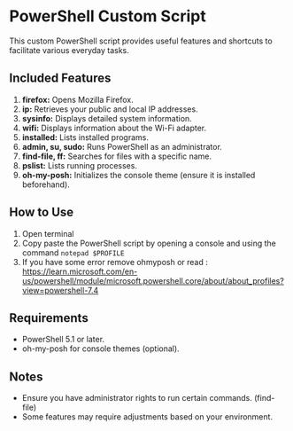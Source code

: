 # PowerShell Custom Script

This custom PowerShell script provides useful features and shortcuts to facilitate various everyday tasks.

## Included Features

1. **firefox:** Opens Mozilla Firefox.
2. **ip:** Retrieves your public and local IP addresses.
3. **sysinfo:** Displays detailed system information.
4. **wifi:** Displays information about the Wi-Fi adapter.
5. **installed:** Lists installed programs.
6. **admin, su, sudo:** Runs PowerShell as an administrator.
7. **find-file, ff:** Searches for files with a specific name.
8. **pslist:** Lists running processes.
9. **oh-my-posh:** Initializes the console theme (ensure it is installed beforehand).


## How to Use

1. Open terminal 
2. Copy paste the PowerShell script by opening a console and using the command ``notepad $PROFILE``
3. If you have some error remove ohmyposh or read : https://learn.microsoft.com/en-us/powershell/module/microsoft.powershell.core/about/about_profiles?view=powershell-7.4

## Requirements

- PowerShell 5.1 or later.
- oh-my-posh for console themes (optional).

## Notes

- Ensure you have administrator rights to run certain commands. (find-file)
- Some features may require adjustments based on your environment.


